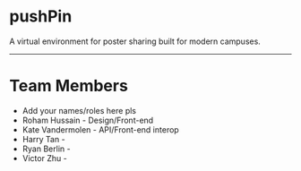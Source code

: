 # pushPin
A virtual environment for poster sharing built for modern campuses.

---

# Team Members
 - Add your names/roles here pls
 - Roham Hussain - Design/Front-end
 - Kate Vandermolen - API/Front-end interop
 - Harry Tan - 
 - Ryan Berlin - 
 - Victor Zhu - 
